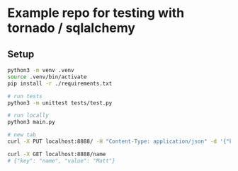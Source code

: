 # Example repo for testing with tornado / sqlalchemy

## Setup
```sh
python3 -m venv .venv
source .venv/bin/activate
pip install -r ./requirements.txt

# run tests
python3 -m unittest tests/test.py

# run locally
python3 main.py

# new tab
curl -X PUT localhost:8888/ -H "Content-Type: application/json" -d '{"key": "name", "value": "matt"}'

curl -X GET localhost:8888/name
# {"key": "name", "value": "Matt"}
